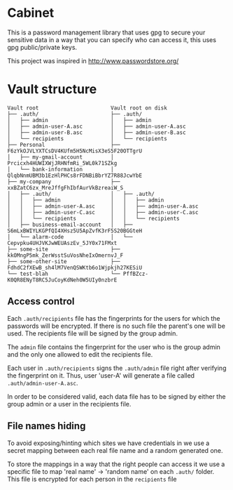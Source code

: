 # Cabinet

This is a password management library that uses gpg to secure your sensitive
data in a way that you can specify who can access it, this uses gpg
public/private keys.

This project was inspired in http://www.passwordstore.org/


# Vault structure

    Vault root                       Vault root on disk
    ├── .auth/                       ├── .auth/
    │   ├── admin                    │   ├── admin
    │   ├── admin-user-A.asc         │   ├── admin-user-A.asc
    │   ├── admin-user-B.asc         │   ├── admin-user-B.asc
    │   └── recipients               │   └── recipients
    ├── Personal                     ├── F6zYkOJVLYXTCsDV4KUfm5H5NcMisX3eS5F20OTTgrU
    │   ├── my-gmail-account         │   Prcicxh4HUWIXWjJRHNfmRi_5WL0k71SZkg
    │   └── bank-information         │   QlqbNnmUBM3b1EzHlPHCs8rFDNBiBbrYZ7R88JcwYbE
    ├── my-company                   ├── xxBZatC6zx_MreJffgFhIbfAurVkBzreaiW_S
    │   ├── .auth/                   │   ├── .auth/
    │   │   ├── admin                │   │   ├── admin
    │   │   ├── admin-user-A.asc     │   │   ├── admin-user-A.asc
    │   │   ├── admin-user-C.asc     │   │   ├── admin-user-C.asc
    │   │   └── recipients           │   │   └── recipients
    │   ├── business-email-account   │   ├──  S6mLxBWIYLKGPfQI4XHsz5U5ApZvfK3rF5S20BGGteH
    │   └── alarm-code               │   └──  Cepvpku4UHJVKJwWEUAszEv_5JY0x71FMxt
    ├── some-site                    ├── kkOMngP5mk_ZerWsstSuVosNheIxOmernvJ_F
    ├── some-other-site              ├── FdhdC2fXEwB_sh4lM7VenQSWKtb6o1Wjpkjh27KESiU
    └── test-blah                    └── PffBZcz-K0QR8ENyT8RC5JuCoyKdNeh0W5UIy0nzbrE

## Access control

Each `.auth/recipients` file has the fingerprints for the users for which the
passwords will be encrypted. If there is no such file the parent's one will be
used. The recipients file will be signed by the group admin.

The `admin` file contains the fingerprint for the user who is the group admin
and the only one allowed to edit the recipients file.

Each user in `.auth/recipients` signs the `.auth/admin` file right after
verifying the fingerprint on it. Thus, user 'user-A' will generate a file
called `.auth/admin-user-A.asc`.

In order to be considered valid, each data file has to be signed by either the
group admin or a user in the recipients file.


## File names hiding

To avoid exposing/hinting which sites we have credentials in we use a secret
mapping between each real file name and a random generated one.

To store the mappings in a way that the right people can access it we use a
specific file to map 'real name' -> 'random name' on each `.auth/` folder. This
file is encrypted for each person in the `recipients` file
